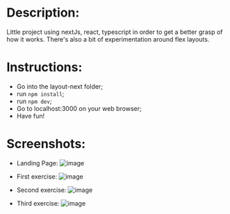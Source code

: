 # Description:

Little project using nextJs, react, typescript in order to get a better grasp of how it works. There's also a bit of experimentation around flex layouts.

# Instructions:

- Go into the layout-next folder;
- run `npm install`;
- run `npm dev`;
- Go to localhost:3000 on your web browser;
- Have fun!

# Screenshots:

- Landing Page:
  ![image](https://github.com/user-attachments/assets/3b58363a-a3b1-4082-85de-ed03538a5d7f)

- First exercise:
  ![image](https://github.com/user-attachments/assets/4802ed8c-4435-44be-99b0-ec09f3bc5597)

- Second exercise:
  ![image](https://github.com/user-attachments/assets/49a3ce1f-3a1a-4667-aea1-efa5b01033ce)

- Third exercise:
  ![image](https://github.com/user-attachments/assets/da0818f7-853d-4fac-857b-12ff40e44a9e)
